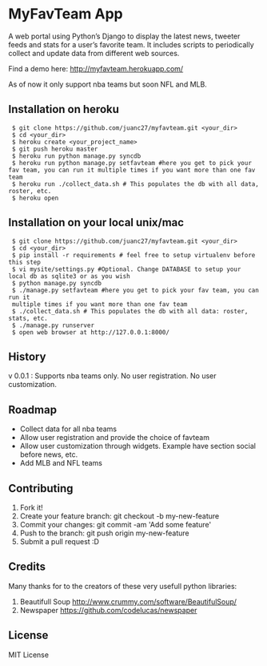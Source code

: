 MyFavTeam App
=============

A web portal using Python’s Django to display the latest news, tweeter feeds and stats for a user’s favorite team. It includes scripts to periodically collect and update data from different web sources. 

Find a demo here: http://myfavteam.herokuapp.com/

As of now it only support nba teams but soon NFL and MLB.  

Installation on heroku
----------------------
```
 $ git clone https://github.com/juanc27/myfavteam.git <your_dir>
 $ cd <your_dir>
 $ heroku create <your_project_name>
 $ git push heroku master
 $ heroku run python manage.py syncdb
 $ heroku run python manage.py setfavteam #here you get to pick your fav team, you can run it multiple times if you want more than one fav team
 $ heroku run ./collect_data.sh # This populates the db with all data, roster, etc.
 $ heroku open
```

Installation on your local unix/mac
----------------------------------
```
 $ git clone https://github.com/juanc27/myfavteam.git <your_dir>
 $ cd <your_dir>
 $ pip install -r requirements # feel free to setup virtualenv before this step
 $ vi mysite/settings.py #Optional. Change DATABASE to setup your local db as sqlite3 or as you wish
 $ python manage.py syncdb
 $ ./manage.py setfavteam #here you get to pick your fav team, you can run it
 multiple times if you want more than one fav team
 $ ./collect_data.sh # This populates the db with all data: roster, stats, etc.
 $ ./manage.py runserver
 $ open web browser at http://127.0.0.1:8000/
```

History
-------
v 0.0.1 : Supports nba teams only. No user registration. No user customization.

Roadmap
-------
* Collect data for all nba teams
* Allow user registration and provide the choice of favteam
* Allow user customization through widgets. Example have section social before news, etc.
* Add MLB and NFL teams

Contributing
------------
1. Fork it!
2. Create your feature branch: git checkout -b my-new-feature
3. Commit your changes: git commit -am 'Add some feature'
4. Push to the branch: git push origin my-new-feature
5. Submit a pull request :D

Credits
-------
Many thanks for to the creators of these very usefull python libraries:

1. Beautifull Soup http://www.crummy.com/software/BeautifulSoup/
2. Newspaper https://github.com/codelucas/newspaper

License
-------
MIT License

